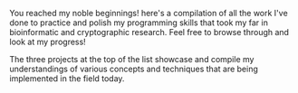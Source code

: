 You reached my noble beginnings! here's a compilation of all the work I've done to practice and polish my programming skills that took my far in bioinformatic and cryptographic research. Feel free to browse through and look at my progress! 

The three projects at the top of the list showcase and compile my understandings of various concepts and techniques that are being implemented in the field today. 
